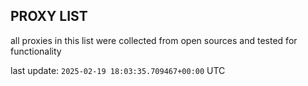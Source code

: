 ## PROXY LIST

all proxies in this list were collected from open sources and tested for functionality

last update: `2025-02-19 18:03:35.709467+00:00` UTC